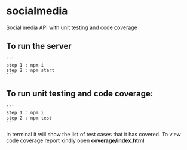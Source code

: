 # socialmedia
Social media API with unit testing and code coverage

## To run the server
    ```
    step 1 : npm i
    step 2 : npm start
    ```
## To run unit testing and code coverage:
    ```
    step 1 : npm i
    step 2 : npm test
    ```

In terminal it will show the list of test cases that it has covered. To view code coverage report kindly open **coverage/index.html**
